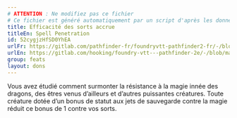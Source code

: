 ```yaml
---
# ATTENTION : Ne modifiez pas ce fichier
# Ce fichier est généré automatiquement par un script d'après les données du module Foundry VTT officiel et de sa traduction
title: Efficacité des sorts accrue
titleEn: Spell Penetration
id: 52cygjzHfSD0YhEA
urlFr: https://gitlab.com/pathfinder-fr/foundryvtt-pathfinder2-fr/-/blob/master/data/feats/52cygjzHfSD0YhEA.htm
urlEn: https://gitlab.com/hooking/foundry-vtt---pathfinder-2e/-/blob/master/packs/data/feats.db/spell-penetration.json
group: feats
layout: dons
---
```

Vous avez étudié comment surmonter la résistance à la magie innée des dragons, des êtres venus d’ailleurs et d’autres puissantes créatures. Toute créature dotée d’un bonus de statut aux jets de sauvegarde contre la magie réduit ce bonus de 1 contre vos sorts.


